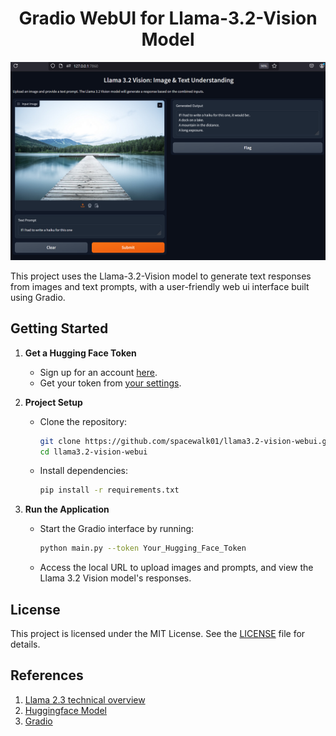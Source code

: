 <h1 align="center">Gradio WebUI for Llama-3.2-Vision Model</h1>

<p align="center">
  <img src="./data/image1.png" alt="Llama 3.2 Vision Model" />
</p>

This project uses the Llama-3.2-Vision model to generate text responses from images and text prompts, with a user-friendly web ui interface built using Gradio.

## Getting Started

1. **Get a Hugging Face Token**  
   - Sign up for an account [here](https://huggingface.co/join).
   - Get your token from [your settings](https://huggingface.co/settings/tokens).

2. **Project Setup**  
   - Clone the repository:  
     ```bash
     git clone https://github.com/spacewalk01/llama3.2-vision-webui.git
     cd llama3.2-vision-webui
     ```
   - Install dependencies:  
     ```bash
     pip install -r requirements.txt
     ```

3. **Run the Application**  
   - Start the Gradio interface by running:  
     ```bash
     python main.py --token Your_Hugging_Face_Token
     ```  
   - Access the local URL to upload images and prompts, and view the Llama 3.2 Vision model's responses.

## License

This project is licensed under the MIT License. See the [LICENSE](LICENSE) file for details.

## References

1. [Llama 2.3 technical overview](https://ai.meta.com/blog/llama-3-2-connect-2024-vision-edge-mobile-devices/)
2. [Huggingface Model](https://huggingface.co/meta-llama/Llama-3.2-11B-Vision)
3. [Gradio](https://www.gradio.app/)
